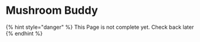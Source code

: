 # Mushroom Buddy

{% hint style="danger" %}
This Page is not complete yet. Check back later
{% endhint %}

